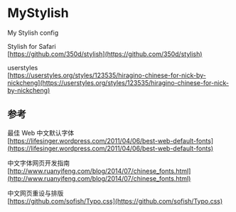 # MyStylish
My Stylish config

Stylish for Safari<br/>
[https://github.com/350d/stylish](https://github.com/350d/stylish)

userstyles<br/>
[https://userstyles.org/styles/123535/hiragino-chinese-for-nick-by-nickcheng](https://userstyles.org/styles/123535/hiragino-chinese-for-nick-by-nickcheng)


参考
----

最佳 Web 中文默认字体<br/>
[https://lifesinger.wordpress.com/2011/04/06/best-web-default-fonts](https://lifesinger.wordpress.com/2011/04/06/best-web-default-fonts)

中文字体网页开发指南<br/>
[http://www.ruanyifeng.com/blog/2014/07/chinese_fonts.html](http://www.ruanyifeng.com/blog/2014/07/chinese_fonts.html)

中文网页重设与排版<br/>
[https://github.com/sofish/Typo.css](https://github.com/sofish/Typo.css)
